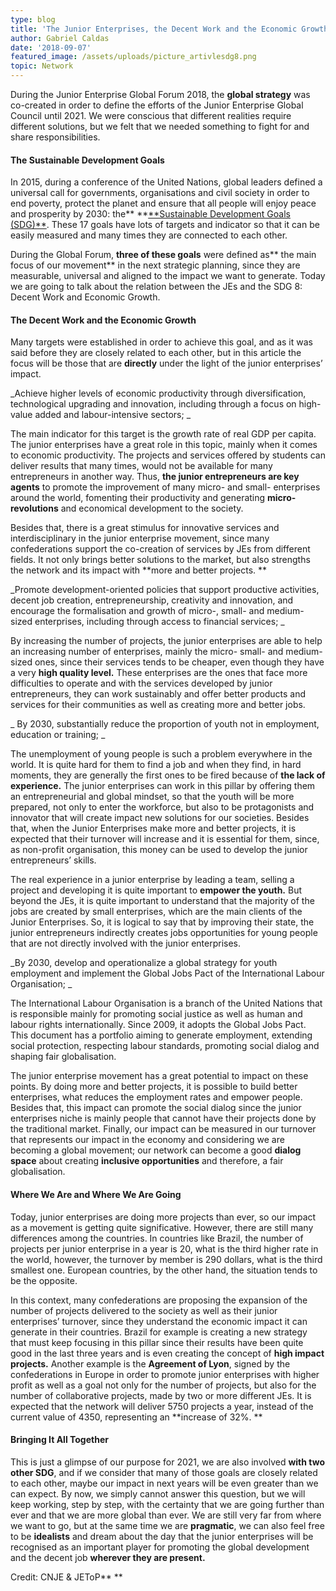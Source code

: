 ```yaml
---
type: blog
title: 'The Junior Enterprises, the Decent Work and the Economic Growth'
author: Gabriel Caldas
date: '2018-09-07'
featured_image: /assets/uploads/picture_artivlesdg8.png
topic: Network
---
```

During the Junior Enterprise Global Forum 2018, the **global strategy** was co-created in order to define the efforts of the Junior Enterprise Global Council until 2021. We were conscious that different realities require different solutions, but we felt that we needed something to fight for and share responsibilities.

#### The Sustainable Development Goals

In 2015, during a conference of the United Nations, global leaders defined a universal call for governments, organisations and civil society in order to end poverty, protect the planet and ensure that all people will enjoy peace and prosperity by 2030: the\*\* **[**Sustainable Development Goals (SDG)\*\*](https://sustainabledevelopment.un.org/). These 17 goals have lots of targets and indicator so that it can be easily measured and many times they are connected to each other.

During the Global Forum, **three of these goals** were defined as** the main focus of our movement** in the next strategic planning, since they are measurable, universal and aligned to the impact we want to generate. Today we are going to talk about the relation between the JEs and the SDG 8: Decent Work and Economic Growth.

#### The Decent Work and the Economic Growth

Many targets were established in order to achieve this goal, and as it was said before they are closely related to each other, but in this article the focus will be those that are **directly** under the light of the junior enterprises’ impact.

_Achieve higher levels of economic productivity through diversification, technological upgrading and innovation, including through a focus on high-value added and labour-intensive sectors;
_

The main indicator for this target is the growth rate of real GDP per capita. The junior enterprises have a great role in this topic, mainly when it comes to economic productivity. The projects and services offered by students can deliver results that many times, would not be available for many entrepreneurs in another way. Thus, **the junior entrepreneurs are key agents** to promote the improvement of many micro- and small- enterprises around the world, fomenting their productivity and generating **micro-revolutions** and economical development to the society.

Besides that, there is a great stimulus for innovative services and interdisciplinary in the junior enterprise movement, since many confederations support the co-creation of services by JEs from different fields. It not only brings better solutions to the market, but also strengths the network and its impact with **more and better projects. 
**

_Promote development-oriented policies that support productive activities, decent job creation, entrepreneurship, creativity and innovation, and encourage the formalisation and growth of micro-, small- and medium-sized enterprises, including through access to financial services;
_

By increasing the number of projects, the junior enterprises are able to help an increasing number of enterprises, mainly the micro- small- and medium-sized ones, since their services tends to be cheaper, even though they have a very **high quality level.** These enterprises are the ones that face more difficulties to operate and with the services developed by junior entrepreneurs, they can work sustainably and offer better products and services for their communities as well as creating more and better jobs.

_
By 2030, substantially reduce the proportion of youth not in employment, education or training;
_

The unemployment of young people is such a problem everywhere in the world. It is quite hard for them to find a job and when they find, in hard moments, they are generally the first ones to be fired because of **the lack of experience.** The junior enterprises can work in this pillar by offering them an entrepreneurial and global mindset, so that the youth will be more prepared, not only to enter the workforce, but also to be protagonists and innovator that will create impact new solutions for our societies. Besides that, when the Junior Enterprises make more and better projects, it is expected that their turnover will increase and it is essential for them, since, as non-profit organisation, this money can be used to develop the junior entrepreneurs’ skills.

The real experience in a junior enterprise by leading a team, selling a project and developing it is quite important to **empower the youth.** But beyond the JEs, it is quite important to understand that the majority of the jobs are created by small enterprises, which are the main clients of the Junior Enterprises. So, it is logical to say that by improving their state, the junior entrepreneurs indirectly creates jobs opportunities for young people that are not directly involved with the junior enterprises. 

_By 2030, develop and operationalize a global strategy for youth employment and implement the Global Jobs Pact of the International Labour Organisation;
_

The International Labour Organisation is a branch of the United Nations that is responsible mainly for promoting social justice as well as human and labour rights internationally. Since 2009, it adopts the Global Jobs Pact. This document has a portfolio aiming to generate employment, extending social protection, respecting labour standards, promoting social dialog and shaping fair globalisation.

 The junior enterprise movement has a great potential to impact on these points. By doing more and better projects, it is possible to build better enterprises, what reduces the employment rates and empower people. Besides that, this impact can promote the social dialog since the junior enterprises niche is mainly people that cannot have their projects done by the traditional market. Finally, our impact can be measured in our turnover that represents our impact in the economy and considering we are becoming a global movement; our network can become a good **dialog space** about creating **inclusive opportunities** and therefore, a fair globalisation.



#### Where We Are and Where We Are Going

Today, junior enterprises are doing more projects than ever, so our impact as a movement is getting quite significative. However, there are still many differences among the countries. In countries like Brazil, the number of projects per junior enterprise in a year is 20, what is the third higher rate in the world, however, the turnover by member is 290 dollars, what is the third smallest one. European countries, by the other hand, the situation tends to be the opposite.  

In this context, many confederations are proposing the expansion of the number of projects delivered to the society as well as their junior enterprises’ turnover, since they understand the economic impact it can generate in their countries. Brazil for example is creating a new strategy that must keep focusing in this pillar since their results have been quite good in the last three years and is even creating the concept of **high impact projects.** Another example is the **Agreement of Lyon**, signed by the confederations in Europe in order to promote junior enterprises with higher profit as well as a goal not only for the number of projects, but also for the number of collaborative projects, made by two or more different JEs. It is expected that the network will deliver 5750 projects a year, instead of the current value of 4350, representing an **increase of 32%.
**

#### Bringing It All Together

This is just a glimpse of our purpose for 2021, we are also involved **with two other SDG**, and if we consider that many of those goals are closely related to each other, maybe our impact in next years will be even greater than we can expect. By now, we simply cannot answer this question, but we will keep working, step by step, with the certainty that we are going further than ever and that we are more global than ever. We are still very far from where we want to go, but at the same time we are **pragmatic**, we can also feel free to be **idealists** and dream about the day that the junior enterprises will be recognised as an important player for promoting the global development and the decent job **wherever they are present.**



Credit: CNJE & JEToP**
**
